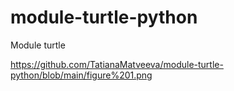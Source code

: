 # module-turtle-python
Module turtle

https://github.com/TatianaMatveeva/module-turtle-python/blob/main/figure%201.png
